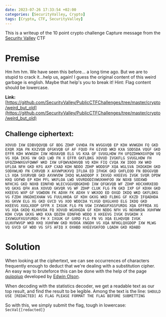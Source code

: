 ```yaml
---
date: 2023-07-26 17:33:54 +02:00
categories: [SecurityValley, Crypto]
tags: [Crypto, CTF, SecurityValley]
---
```

This is a writeup of the 10 point crypto challenge Capture message from the [Security Valley](https://ctf.securityvalley.org) CTF

# Premise

Hm hm hm. We have seen this before... a long time ago. But we are to stupid to crack it...help us, again! I guess the original content of this weird garbage is english. Maybe that help's you to break it! Hint: Flag content should be lowercase.

**Link:** [https://github.com/SecurityValley/PublicCTFChallenges/tree/master/crypto/weird_but_old](https://github.com/SecurityValley/PublicCTFChallenges/tree/master/crypto/weird_but_old)

## Challenge ciphertext:
```
XOVUD IXW EDBVQQVQB GF BDG ZDHP GVHDA FN WVGGVQB EP KDH WVWGDH FQ GKD EXQR XQA FN KXZVQB QFGKVQB GF AF FQUD FH GIVUD WKD KXA SDDSDA VQGF GKD EFFR KDH WVWGDH IXW HDXAVQB ELG VG KXA QF SVUGLHDW FH UFQZDHWXGVFQW VQ VG XQA IKXG VW GKD LWD FN X EFFR GKFLBKG XOVUD IVGKFLG SVUGLHDW FH UFQZDHWXGVFQWWF WKD IXW UFQWVADHVQB VQ KDH FIQ CVQA XW IDOO XW WKD UFLOA NFH GKD KFG AXP CXAD KDH NDDO ZDHP WODDSP XQA WGLSVA IKDGKDH GKD SODXWLHD FN CXRVQB X AXVWPUKXVQ IFLOA ED IFHGK GKD GHFLEOD FN BDGGVQB LS XQA SVURVQB GKD AXVWVDW IKDQ WLAADQOP X IKVGD HXEEVG IVGK SVQR DPDW HXQ UOFWD EP KDH PFL WKFLOA LWD VOVRDODIVWUXHHFOO XW NOXB SODXWD NFHCXG GKD NOXB EDNFHD WLECVGGVQBGKDHD IXW QFGKVQB WF ZDHP HDCXHRXEOD VQ GKXG QFH AVA XOVUD GKVQR VG WF ZDHP CLUK FLG FN GKD IXP GF KDXH GKD HXEEVG WXP GF VGWDON FK ADXH FK ADXH V WKXOO ED OXGD IKDQ WKD GKFLBKG VG FZDH XNGDHIXHAW VG FUULHHDA GF KDH GKXG WKD FLBKG GF KXZD IFQADHDA XG GKVW ELG XG GKD GVCD VG XOO WDDCDA YLVGD QXGLHXO ELG IKDQ GKD HXEEVG XUGLXOOP GFFR X IXGUK FLG FN VGW IXVWGUFXGSFURDG XQA OFFRDA XG VG XQA GKDQ KLHHVDA FQ XOVUD WGXHGDA GF KDH NDDG NFH VG NOXWKDA XUHFWW KDH CVQA GKXG WKD KXA QDZDH EDNFHD WDDQ X HXEEVG IVGK DVGKDH X IXVWGUFXGSFURDG FH X IXGUK GF GXRD FLG FN VG XQA ELHQVQB IVGK ULHVFWVGP WKD HXQ XUHFWW GKD NVDOA XNGDH VG XQA NFHGLQXGDOP IXW MLWG VQ GVCD GF WDD VG SFS AFIQ X OXHBD HXEEVGKFOD LQADH GKD KDABD
```

# Solution
When looking at the ciphertext, we can see occurrences of characters frequently enough to deduct that we're dealing with a substitution cipher.
An easy way to bruteforce this can be done with the help of the page [quipqiup](https://quipqiup.com/) developed by [Edwin Olson](http://april.eecs.umich.edu/people/ebolson).

When decoding with the statistics decoder, we get a readable text as our top result, and find the result to be legible. Among the text is the line:
```SHOULD USE [REDACTED] AS FLAG PLEASE FORMAT THE FLAG BEFORE SUBMITTING```

So with this, we simply submit the flag, tough in lowercase:
 `SecVal{[redacted]}`